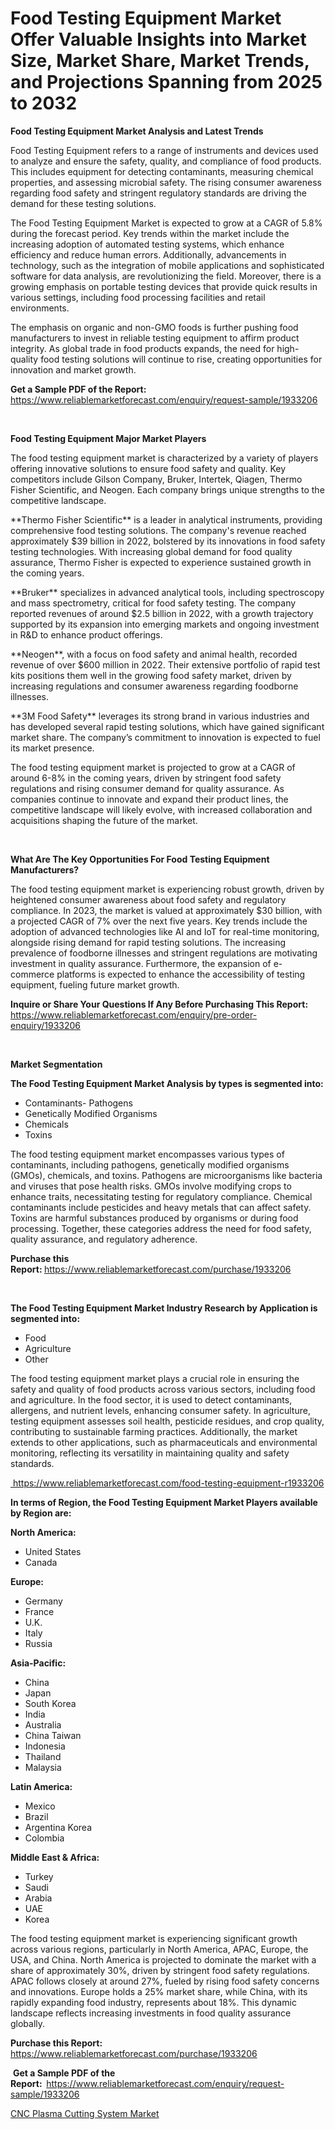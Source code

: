 <p><h1>Food Testing Equipment Market Offer Valuable Insights into Market Size, Market Share, Market Trends, and Projections Spanning from 2025 to 2032</h1></p><p><strong>Food Testing Equipment Market Analysis and Latest Trends</strong></p>
<p><p>Food Testing Equipment refers to a range of instruments and devices used to analyze and ensure the safety, quality, and compliance of food products. This includes equipment for detecting contaminants, measuring chemical properties, and assessing microbial safety. The rising consumer awareness regarding food safety and stringent regulatory standards are driving the demand for these testing solutions.</p><p>The Food Testing Equipment Market is expected to grow at a CAGR of 5.8% during the forecast period. Key trends within the market include the increasing adoption of automated testing systems, which enhance efficiency and reduce human errors. Additionally, advancements in technology, such as the integration of mobile applications and sophisticated software for data analysis, are revolutionizing the field. Moreover, there is a growing emphasis on portable testing devices that provide quick results in various settings, including food processing facilities and retail environments.</p><p>The emphasis on organic and non-GMO foods is further pushing food manufacturers to invest in reliable testing equipment to affirm product integrity. As global trade in food products expands, the need for high-quality food testing solutions will continue to rise, creating opportunities for innovation and market growth.</p></p>
<p><strong>Get a Sample PDF of the Report:&nbsp;</strong> <a href="https://www.reliablemarketforecast.com/enquiry/request-sample/1933206?utm_campaign=2754&utm_medium=2&utm_source=Github&utm_content=ia&utm_term=23022025&utm_id=food-testing-equipment">https://www.reliablemarketforecast.com/enquiry/request-sample/1933206</a></p>
<p>&nbsp;</p>
<p><strong>Food Testing Equipment Major Market Players</strong></p>
<p><p>The food testing equipment market is characterized by a variety of players offering innovative solutions to ensure food safety and quality. Key competitors include Gilson Company, Bruker, Intertek, Qiagen, Thermo Fisher Scientific, and Neogen. Each company brings unique strengths to the competitive landscape.</p><p>**Thermo Fisher Scientific** is a leader in analytical instruments, providing comprehensive food testing solutions. The company's revenue reached approximately $39 billion in 2022, bolstered by its innovations in food safety testing technologies. With increasing global demand for food quality assurance, Thermo Fisher is expected to experience sustained growth in the coming years.</p><p>**Bruker** specializes in advanced analytical tools, including spectroscopy and mass spectrometry, critical for food safety testing. The company reported revenues of around $2.5 billion in 2022, with a growth trajectory supported by its expansion into emerging markets and ongoing investment in R&D to enhance product offerings.</p><p>**Neogen**, with a focus on food safety and animal health, recorded revenue of over $600 million in 2022. Their extensive portfolio of rapid test kits positions them well in the growing food safety market, driven by increasing regulations and consumer awareness regarding foodborne illnesses.</p><p>**3M Food Safety** leverages its strong brand in various industries and has developed several rapid testing solutions, which have gained significant market share. The company’s commitment to innovation is expected to fuel its market presence.</p><p>The food testing equipment market is projected to grow at a CAGR of around 6-8% in the coming years, driven by stringent food safety regulations and rising consumer demand for quality assurance. As companies continue to innovate and expand their product lines, the competitive landscape will likely evolve, with increased collaboration and acquisitions shaping the future of the market.</p></p>
<p>&nbsp;</p>
<p><strong>What Are The Key Opportunities For Food Testing Equipment Manufacturers?</strong></p>
<p><p>The food testing equipment market is experiencing robust growth, driven by heightened consumer awareness about food safety and regulatory compliance. In 2023, the market is valued at approximately $30 billion, with a projected CAGR of 7% over the next five years. Key trends include the adoption of advanced technologies like AI and IoT for real-time monitoring, alongside rising demand for rapid testing solutions. The increasing prevalence of foodborne illnesses and stringent regulations are motivating investment in quality assurance. Furthermore, the expansion of e-commerce platforms is expected to enhance the accessibility of testing equipment, fueling future market growth.</p></p>
<p><strong>Inquire or Share Your Questions If Any Before Purchasing This Report:</strong> <a href="https://www.reliablemarketforecast.com/enquiry/pre-order-enquiry/1933206?utm_campaign=2754&utm_medium=2&utm_source=Github&utm_content=ia&utm_term=23022025&utm_id=food-testing-equipment">https://www.reliablemarketforecast.com/enquiry/pre-order-enquiry/1933206</a></p>
<p>&nbsp;</p>
<p><strong>Market Segmentation</strong></p>
<p><strong>The Food Testing Equipment Market Analysis by types is segmented into:</strong></p>
<p><ul><li>Contaminants- Pathogens</li><li>Genetically Modified Organisms</li><li>Chemicals</li><li>Toxins</li></ul></p>
<p><p>The food testing equipment market encompasses various types of contaminants, including pathogens, genetically modified organisms (GMOs), chemicals, and toxins. Pathogens are microorganisms like bacteria and viruses that pose health risks. GMOs involve modifying crops to enhance traits, necessitating testing for regulatory compliance. Chemical contaminants include pesticides and heavy metals that can affect safety. Toxins are harmful substances produced by organisms or during food processing. Together, these categories address the need for food safety, quality assurance, and regulatory adherence.</p></p>
<p><strong>Purchase this Report:&nbsp;</strong><a href="https://www.reliablemarketforecast.com/purchase/1933206?utm_campaign=2754&utm_medium=2&utm_source=Github&utm_content=ia&utm_term=23022025&utm_id=food-testing-equipment">https://www.reliablemarketforecast.com/purchase/1933206</a></p>
<p>&nbsp;</p>
<p><strong>The Food Testing Equipment Market Industry Research by Application is segmented into:</strong></p>
<p><ul><li>Food</li><li>Agriculture</li><li>Other</li></ul></p>
<p><p>The food testing equipment market plays a crucial role in ensuring the safety and quality of food products across various sectors, including food and agriculture. In the food sector, it is used to detect contaminants, allergens, and nutrient levels, enhancing consumer safety. In agriculture, testing equipment assesses soil health, pesticide residues, and crop quality, contributing to sustainable farming practices. Additionally, the market extends to other applications, such as pharmaceuticals and environmental monitoring, reflecting its versatility in maintaining quality and safety standards.</p></p>
<p><a href="https://www.reliablemarketforecast.com/food-testing-equipment-r1933206?utm_campaign=2754&utm_medium=2&utm_source=Github&utm_content=ia&utm_term=23022025&utm_id=food-testing-equipment">&nbsp;https://www.reliablemarketforecast.com/food-testing-equipment-r1933206</a></p>
<p><strong>In terms of Region, the Food Testing Equipment Market Players available by Region are:</strong></p>
<p>
    <p> <strong> North America: </strong>
        <ul>
            <li>United States</li>
            <li>Canada</li>
        </ul>
        </p> 
    <p> <strong> Europe: </strong>
        <ul>
            <li>Germany</li>
            <li>France</li>
            <li>U.K.</li>
            <li>Italy</li>
            <li>Russia</li>
        </ul>
        </p> 
    <p> <strong> Asia-Pacific: </strong>
        <ul>
            <li>China</li>
            <li>Japan</li>
            <li>South Korea</li>
            <li>India</li>
            <li>Australia</li>
            <li>China Taiwan</li>
            <li>Indonesia</li>
            <li>Thailand</li>
            <li>Malaysia</li>
        </ul>
        </p> 
    <p> <strong> Latin America: </strong>
        <ul>
            <li>Mexico</li>
            <li>Brazil</li>
            <li>Argentina Korea</li>
            <li>Colombia</li>
        </ul>
        </p> 
    <p> <strong> Middle East & Africa: </strong>
        <ul>
            <li>Turkey</li>
            <li>Saudi</li>
            <li>Arabia</li>
            <li>UAE</li>
            <li>Korea</li>
        </ul>
    </p>
    </p>
<p><p>The food testing equipment market is experiencing significant growth across various regions, particularly in North America, APAC, Europe, the USA, and China. North America is projected to dominate the market with a share of approximately 30%, driven by stringent food safety regulations. APAC follows closely at around 27%, fueled by rising food safety concerns and innovations. Europe holds a 25% market share, while China, with its rapidly expanding food industry, represents about 18%. This dynamic landscape reflects increasing investments in food quality assurance globally.</p></p>
<p><strong>Purchase this Report: </strong><a href="https://www.reliablemarketforecast.com/purchase/1933206?utm_campaign=2754&utm_medium=2&utm_source=Github&utm_content=ia&utm_term=23022025&utm_id=food-testing-equipment">https://www.reliablemarketforecast.com/purchase/1933206</a></p>
<p>&nbsp;<strong>Get a Sample PDF of the Report:&nbsp;&nbsp;</strong><a href="https://www.reliablemarketforecast.com/enquiry/request-sample/1933206?utm_campaign=2754&utm_medium=2&utm_source=Github&utm_content=ia&utm_term=23022025&utm_id=food-testing-equipment">https://www.reliablemarketforecast.com/enquiry/request-sample/1933206</a></p>
<p><strong></strong></p>
<p><p><a href="https://github.com/viipposahko25/Market-Research-Report-List-1/blob/main/cnc-plasma-cutting-system-market.md?utm_campaign=2754&utm_medium=2&utm_source=Github&utm_content=ia&utm_term=23022025&utm_id=food-testing-equipment">CNC Plasma Cutting System Market</a></p></p>